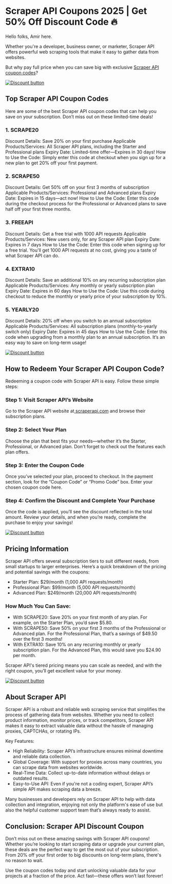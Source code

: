 # Scraper API Coupons 2025 | Get 50% Off Discount Code 🔥

Hello folks, Amir here.

Whether you're a developer, business owner, or marketer, Scraper API offers powerful web scraping tools that make it easy to gather data from websites.

But why pay full price when you can save big with exclusive [Scraper API coupon codes](https://www.scraperapi.com/pricing?fp_ref=shadow)?

[![Discount button](https://github.com/user-attachments/assets/5d91a19f-be88-4402-9138-d4edee5b73b9)](https://www.scraperapi.com/pricing?fp_ref=shadow)

## Top Scraper API Coupon Codes

Here are some of the best Scraper API coupon codes that can help you save on your subscription. Don’t miss out on these limited-time deals!

### 1. SCRAPE20

Discount Details: Save 20% on your first purchase
Applicable Products/Services: All Scraper API plans, including the Starter and Professional plans
Expiry Date: Limited-time offer—Expires in 30 days!
How to Use the Code: Simply enter this code at checkout when you sign up for a new plan to get 20% off your first payment.

### 2. SCRAPE50

Discount Details: Get 50% off on your first 3 months of subscription
Applicable Products/Services: Professional and Advanced plans
Expiry Date: Expires in 15 days—act now!
How to Use the Code: Enter this code during the checkout process for the Professional or Advanced plans to save half off your first three months.

### 3. FREEAPI

Discount Details: Get a free trial with 1000 API requests
Applicable Products/Services: New users only, for any Scraper API plan
Expiry Date: Expires in 7 days
How to Use the Code: Enter this code when signing up for a free trial. You'll get 1000 API requests at no cost, giving you a taste of what Scraper API can do.

### 4. EXTRA10

Discount Details: Save an additional 10% on any recurring subscription plan
Applicable Products/Services: Any monthly or yearly subscription plan
Expiry Date: Expires in 60 days
How to Use the Code: Use this code during checkout to reduce the monthly or yearly price of your subscription by 10%.

### 5. YEARLY20

Discount Details: 20% off when you switch to an annual subscription
Applicable Products/Services: All subscription plans (monthly-to-yearly switch only)
Expiry Date: Expires in 45 days
How to Use the Code: Enter this code when upgrading from a monthly plan to an annual subscription. It’s an easy way to save on long-term usage!

[![Discount button](https://github.com/user-attachments/assets/5d91a19f-be88-4402-9138-d4edee5b73b9)](https://www.scraperapi.com/pricing?fp_ref=shadow)

## How to Redeem Your Scraper API Coupon Code?

Redeeming a coupon code with Scraper API is easy. Follow these simple steps:

### Step 1: Visit Scraper API’s Website

Go to the Scraper API website at[ scraperapi.com](https://scraperapi.com/) and browse their subscription plans.

### Step 2: Select Your Plan

Choose the plan that best fits your needs—whether it’s the Starter, Professional, or Advanced plan. Don't forget to check out the features each plan offers.

### Step 3: Enter the Coupon Code

Once you’ve selected your plan, proceed to checkout. In the payment section, look for the “Coupon Code” or “Promo Code” box. Enter your chosen coupon code here.

### Step 4: Confirm the Discount and Complete Your Purchase

Once the code is applied, you’ll see the discount reflected in the total amount. Review your details, and when you’re ready, complete the purchase to enjoy your savings!

[![Discount button](https://github.com/user-attachments/assets/5d91a19f-be88-4402-9138-d4edee5b73b9)](https://www.scraperapi.com/pricing?fp_ref=shadow)

## Pricing Information

Scraper API offers several subscription tiers to suit different needs, from small startups to larger enterprises. Here’s a quick breakdown of the pricing and potential savings with the coupons:

* Starter Plan: $29/month (1,000 API requests/month)
* Professional Plan: $99/month (5,000 API requests/month)
* Advanced Plan: $249/month (20,000 API requests/month)

### How Much You Can Save:

* With SCRAPE20: Save 20% on your first month of any plan. For example, on the Starter Plan, you’d save $5.80.
* With SCRAPE50: Save 50% on your first 3 months of the Professional or Advanced plan. For the Professional Plan, that’s a savings of $49.50 over the first 3 months!
* With EXTRA10: Save 10% on any recurring monthly or yearly subscription plan. For the Advanced Plan, this would save you $24.90 per month.

Scraper API's tiered pricing means you can scale as needed, and with the right coupon, you’ll get excellent value for your money.

[![Discount button](https://github.com/user-attachments/assets/5d91a19f-be88-4402-9138-d4edee5b73b9)](https://www.scraperapi.com/pricing?fp_ref=shadow)

## About Scraper API

Scraper API is a robust and reliable web scraping service that simplifies the process of gathering data from websites. Whether you need to collect product information, monitor prices, or track competitors, Scraper API makes it easy to extract valuable data without the hassle of managing proxies, CAPTCHAs, or rotating IPs.

Key Features:

* High Reliability: Scraper API’s infrastructure ensures minimal downtime and reliable data collection.
* Global Coverage: With support for proxies across many countries, you can scrape data from websites worldwide.
* Real-Time Data: Collect up-to-date information without delays or outdated results.
* Easy-to-Use API: Even if you're not a coding expert, Scraper API’s simple API makes scraping data a breeze.

Many businesses and developers rely on Scraper API to help with data collection and integration, enjoying not only the platform's ease of use but also the helpful customer support team that’s always ready to assist.

## Conclusion: Scraper API Discount Coupon

Don’t miss out on these amazing savings with Scraper API coupons! Whether you’re looking to start scraping data or upgrade your current plan, these deals are the perfect way to get the most out of your subscription. From 20% off your first order to big discounts on long-term plans, there's no reason to wait.

Use the coupon codes today and start unlocking valuable data for your projects at a fraction of the price. Act fast—these offers won’t last forever!
